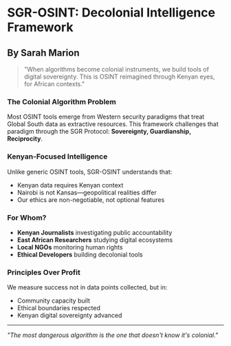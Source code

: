 # SGR-OSINT: Decolonial Intelligence Framework
## By Sarah Marion

> "When algorithms become colonial instruments, we build tools of digital sovereignty. 
> This is OSINT reimagined through Kenyan eyes, for African contexts."

### The Colonial Algorithm Problem

Most OSINT tools emerge from Western security paradigms that treat Global South data as extractive resources. This framework challenges that paradigm through the SGR Protocol: **Sovereignty, Guardianship, Reciprocity**.

### Kenyan-Focused Intelligence

Unlike generic OSINT tools, SGR-OSINT understands that:
- Kenyan data requires Kenyan context
- Nairobi is not Kansas—geopolitical realities differ
- Our ethics are non-negotiable, not optional features

### For Whom?

- **Kenyan Journalists** investigating public accountability
- **East African Researchers** studying digital ecosystems
- **Local NGOs** monitoring human rights
- **Ethical Developers** building decolonial tools

### Principles Over Profit

We measure success not in data points collected, but in:
- Community capacity built
- Ethical boundaries respected
- Kenyan digital sovereignty advanced

---

*"The most dangerous algorithm is the one that doesn't know it's colonial."*